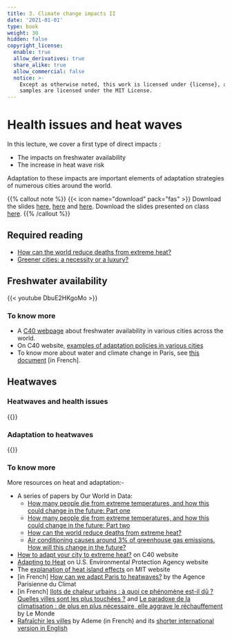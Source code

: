```yaml
---
title: 3. Climate change impacts II 
date: '2021-01-01'
type: book
weight: 30
hidden: false
copyright_license:
  enable: true
  allow_derivatives: true
  share_alike: true
  allow_commercial: false
  notice: >-
    Except as otherwise noted, this work is licensed under {license}, and code
    samples are licensed under the MIT License.
---
```

# Health issues and heat waves

<!--more-->

In this lecture, we cover a first type of direct impacts : 
- The impacts on freshwater availability
- The increase in heat wave risk

Adaptation to these impacts are important elements of adaptation strategies of numerous cities around the world. 

{{% callout note %}}
{{< icon name="download" pack="fas" >}} Download the slides [here](https://www.centre-cired.fr/wp-content/uploads/2024/05/course-water.pdf), [here](https://www.centre-cired.fr/wp-content/uploads/2024/05/course-UHI-risk.pdf) and [here](https://www.centre-cired.fr/wp-content/uploads/2024/05/UHI-adaptation.pdf). Download the slides presented on class [here](https://www.centre-cired.fr/wp-content/uploads/2024/05/slides-en-cours-3-UHI-maladaptation.pdf).
{{% /callout %}}

## Required reading

- [How can the world reduce deaths from extreme heat?](https://ourworldindata.org/how-can-the-world-reduce-deaths-from-extreme-heat)
- [Greener cities: a necessity or a luxury?](https://www.nature.com/articles/d41586-024-00477-y)



## Freshwater availability 
{{< youtube DbuE2HKgoMo >}}

### To know more
- A [C40 webpage](https://www.c40.org/other/the-future-we-don-t-want-restoring-the-flow) about freshwater availability in various cities across the world.
- On C40 website, [examples of adaptation policies in various cities](https://www.c40knowledgehub.org/s/article/Adaptation-Data-Explorer-City?language=en_US)
- To know more about water and climate change in Paris, see [this document](https://www.apc-paris.com/changement-climatique/climat-a-paris/les-plans-climat-et-politiques-climat-energie/le-plan-de-sobriete-en-eau-de-paris-faire-de-la-capitale-un-territoire-durable/) [in French].

## Heatwaves
### Heatwaves and health issues
{{<youtube ipiBfS4cxy4>}}
### Adaptation to heatwaves
{{<youtube Xovo8Lc1qPo>}}
 
### To know more

More resources on heat and adaptation:- 
- A series of papers by Our World in Data:
  - [How many people die from extreme temperatures, and how this could change in the future: Part one](https://ourworldindata.org/part-one-how-many-people-die-from-extreme-temperatures-and-how-could-this-change-in-the-future)
  - [How many people die from extreme temperatures, and how this could change in the future: Part two](https://ourworldindata.org/part-two-how-many-people-die-from-extreme-temperatures-and-how-could-this-change-in-the-future)
  - [How can the world reduce deaths from extreme heat?](https://ourworldindata.org/how-can-the-world-reduce-deaths-from-extreme-heat)
  - [Air conditioning causes around 3% of greenhouse gas emissions. How will this change in the future?](https://ourworldindata.org/air-conditioning-causes-around-greenhouse-gas-emissions-will-change-future)
- [How to adapt your city to extreme heat?](https://www.c40knowledgehub.org/s/article/How-to-adapt-your-city-to-extreme-heat?language=en_US) on C40 website
- [Adapting to Heat](https://www.epa.gov/heatislands/adapting-heat) on 
U.S. Environmental Protection Agency website
- The [explanation of heat island effects](https://climate.mit.edu/explainers/urban-heat-islands) on MIT website
- [in French] [How can we adapt Paris to heatwaves?](https://www.apc-paris.com/changement-climatique/climat-a-paris/les-plans-climat-et-politiques-climat-energie/paris-face-aux-fortes-chaleurs-comment-la-ville-sadapte/) by the Agence Parisienne du Climat
- [in French] [Ilots de chaleur urbains : à quoi ce phénomène est-il dû ? Quelles villes sont les plus touchées ?](https://www.lemonde.fr/les-decodeurs/article/2023/08/25/ilots-de-chaleur-urbain-a-quoi-ce-phenomene-est-il-du-quelles-villes-sont-les-plus-touchees_6186542_4355770.html) and [Le paradoxe de la climatisation : de plus en plus nécessaire, elle aggrave le réchauffement](https://www.lemonde.fr/planete/article/2023/08/20/le-paradoxe-de-la-climatisation-de-plus-en-plus-necessaire-elle-aggrave-le-rechauffement_6185979_3244.html) by Le Monde
- [Rafraîchir les villes](https://librairie.ademe.fr/changement-climatique-et-energie/4649-rafraichir-les-villes.html) by Ademe (in French) and its [shorter international version in English](https://librairie.ademe.fr/urbanisme/5043-urban-cooling-solutions.html)



